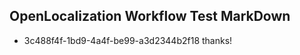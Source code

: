 ## OpenLocalization Workflow Test MarkDown
* 3c488f4f-1bd9-4a4f-be99-a3d2344b2f18 thanks!

<!--HONumber=Jul16_HO3-->


